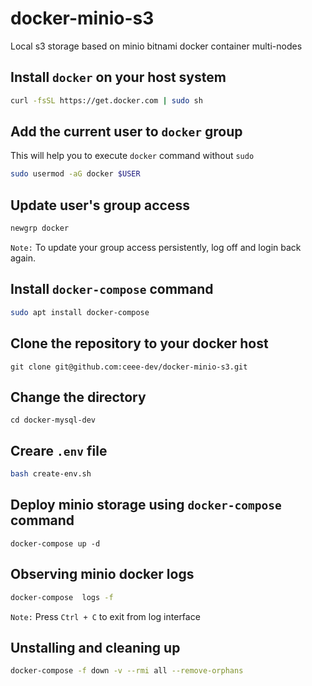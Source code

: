 # docker-minio-s3

Local s3 storage based on minio bitnami docker container multi-nodes

## Install `docker` on your host system

```bash
curl -fsSL https://get.docker.com | sudo sh
```

## Add the current user to `docker` group 

This will help you to execute `docker` command without  `sudo`

```bash
sudo usermod -aG docker $USER
```

##  Update user's group access 

```bash
newgrp docker
```

`Note:` To update your group access persistently, log off and login back again.
 
## Install `docker-compose` command

```bash
sudo apt install docker-compose
```

## Clone the repository to your docker host

```
git clone git@github.com:ceee-dev/docker-minio-s3.git
```

##  Change the directory 
 
```
cd docker-mysql-dev
```
 
## Creare `.env` file

```bash
bash create-env.sh 
```

## Deploy minio storage using `docker-compose` command

```
docker-compose up -d
```
## Observing minio docker logs 

```bash
docker-compose  logs -f
```

`Note:`  Press  ```Ctrl + C``` to exit from log interface

## Unstalling and  cleaning up

```bash
docker-compose -f down -v --rmi all --remove-orphans
```

